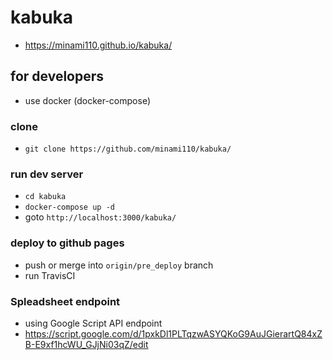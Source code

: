 # kabuka
* https://minami110.github.io/kabuka/


## for developers
* use docker (docker-compose)

### clone
* `git clone https://github.com/minami110/kabuka/`

### run dev server
* `cd kabuka`
* `docker-compose up -d`
* goto `http://localhost:3000/kabuka/`

### deploy to github pages
* push or merge into `origin/pre_deploy` branch
* run TravisCI

### Spleadsheet endpoint
* using Google Script API endpoint
* https://script.google.com/d/1pxkDl1PLTqzwASYQKoG9AuJGierartQ84xZB-E9xf1hcWU_GJjNi03qZ/edit
